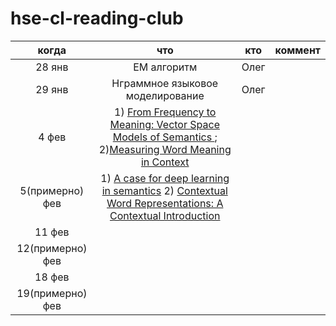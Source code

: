 # hse-cl-reading-club


|когда | что | кто | коммент |
|:-:|:-:|:-:|---|
| 28 янв | EM алгоритм | Олег |   |
| 29 янв | Нграммное языковое моделирование | Олег |   |
|  4 фев | 1) [From Frequency to Meaning: Vector Space Models of Semantics ](https://jair.org/index.php/jair/article/view/10640); 2)[Measuring Word Meaning in Context](https://aclanthology.org/J13-3003.pdf) |   |   |
|  5(примерно) фев | 1) [A case for deep learning in semantics](https://arxiv.org/pdf/1809.03068.pdf) 2) [Contextual Word Representations: A Contextual Introduction](https://arxiv.org/pdf/1902.06006.pdf) |   |   |
|  11 фев |   |   |   |
|  12(примерно) фев |   |   |   |
|  18 фев |   |   |   |
|  19(примерно) фев |   |   |   |
